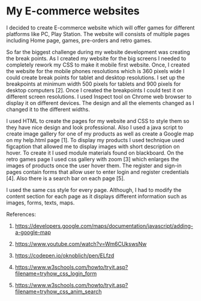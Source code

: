 # My E-commerce websites

I decided to create E-commerce website which will offer games for different platforms like PC, Play Station. The website will consists of multiple pages including Home page, games, pre-orders and retro games. 


So far the biggest challenge during my website development was creating the break points. As I created my website for the big screens I needed to completely rework my CSS to make it mobile first website. Once, I created the website for the mobile phones resolutions which is 360 pixels wide I could create break points for tablet and desktop resolutions. I set up the breakpoints at minimum width 500 pixels for tablets and 900 pixels for desktop computers [2].
Once I created the breakpoints I could test it on different screen resolutions. I used Inspect tool on Chrome web browser to display it on different devices. The design and all the elements changed as I changed it to the different widths.

I used HTML to create the pages for my website and CSS to style them so they have nice design and look professional. Also I used a java script to create image gallery for one of my products as well as create a Google map on my help.html page [1]. To display my products I used technique used figcaption that allowed me to display images with short description on hover. To create it I used module materials found on blackboard. On the retro games page I used css gallery with zoom [3] which enlarges the images of products once the user hover them. The register and sign-in pages contain forms that allow user to enter login and register credentials [4]. Also there is a search bar on each page [5].

I used the same css style for every page. Although, I had to modify the content section for each page as it displays different information such as images, forms, texts, maps. 

References: 

1. https://developers.google.com/maps/documentation/javascript/adding-a-google-map

2. https://www.youtube.com/watch?v=Wm6CUkswsNw

3. https://codepen.io/oknoblich/pen/ELfzd

4. https://www.w3schools.com/howto/tryit.asp?filename=tryhow_css_login_form

5. https://www.w3schools.com/howto/tryit.asp?filename=tryhow_css_anim_search
